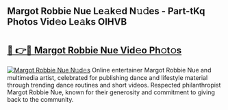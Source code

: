 ## Margot Robbie Nue Le𝚊k𝚎d N𝚞𝚍es - Part-tKq Photos Vid𝚎o Le𝚊ks OIHVB

# <h2><a href="http://fb7cy6.evod.top/?m=Margot+Robbie+Nue">🔗 👉🔴 Margot Robbie Nue Vid𝚎o Ph𝚘t𝚘s</a></h2>

[![Margot Robbie Nue N𝚞d𝚎s](https://i.imgur.com/8V9OHl7.gif)](http://fb7cy6.evod.top/?m=Margot+Robbie+Nue)
Online entertainer Margot Robbie Nue and multimedia artist, celebrated for publishing dance and lifestyle material through trending dance routines and short videos. Respected philanthropist Margot Robbie Nue, known for their generosity and commitment to giving back to the community. 

